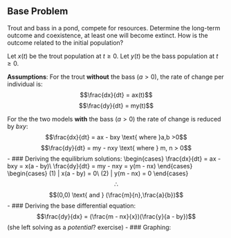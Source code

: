 ## Base Problem
Trout and bass in a pond, compete for resources. Determine the long-term outcome and coexistence, at least one will become extinct. How is the outcome related to the initial population?

Let $x(t)$ be the trout population at $t \geq 0$.
Let $y(t)$ be the bass population at $t \geq 0$.

**Assumptions**:
For the trout **without** the bass ($a > 0$), the rate of change per individual is:
$$\frac{dx}{dt} = ax(t)$$
$$\frac{dy}{dt} = my(t)$$

For the the two models **with** the bass ($a > 0$) the rate of change is reduced by $bxy$:
$$\frac{dx}{dt} = ax - bxy \text{ where }a,b >0$$
$$\frac{dy}{dt} = my - nxy \text{ where } m, n > 0$$
	- ### Deriving the equilibrium solutions:
	  \begin{cases}
	  \frac{dx}{dt} = ax - bxy = x(a - by)\\
	  \frac{dy}{dt} = my - nxy = y(m - nx)
	  \end{cases}
	  \begin{cases}
	  (1) | x(a - by) = 0\\
	  (2) | y(m - nx) = 0
	  \end{cases}
	  $$\therefore$$
	  $$(0,0) \text{ and } (\frac{m}{n},\frac{a}{b})$$
	- ### Deriving the base differential equation:
	  $$\frac{dy}{dx} = (\frac{m - nx}{x})(\frac{y}{a - by})$$
	  (she left solving as a *potential*? exercise)
	- ### Graphing: